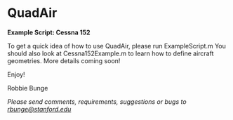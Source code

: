 QuadAir
=======

**Example Script: Cessna 152**

To get a quick idea of how to use QuadAir, please run ExampleScript.m   You should also look at Cessna152Example.m to learn how to define aircraft geometries.  More details coming soon!

Enjoy!

Robbie Bunge

*Please send comments, requirements, suggestions or bugs to rbunge@stanford.edu*
